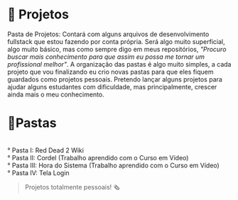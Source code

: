 # 👜 Projetos

Pasta de Projetos: Contará com alguns arquivos de desenvolvimento fullstack que estou fazendo por conta própria. Será algo muito superficial, algo muito básico, mas como sempre digo em meus
repositórios, *"Procuro buscar mais conhecimento para que assim eu possa me tornar um profissional melhor"*. A organização das pastas é algo muito simples, a cada projeto que vou finalizando eu crio novas pastas para que eles fiquem guardados como projetos pessoais. Pretendo lançar alguns projetos para ajudar alguns estudantes com dificuldade, mas principalmente, 
crescer ainda mais o meu conhecimento.

# 📎Pastas
<br>° Pasta I: Red Dead 2 Wiki
<br>° Pasta II: Cordel (Trabalho aprendido com o Curso em Vídeo)
<br>° Pasta III: Hora do Sistema (Trabalho aprendido com o Curso em Vídeo)
<br>° Pasta IV: Tela Login



>Projetos totalmente pessoais! 🗞️
